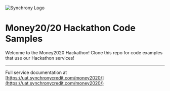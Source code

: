 ![Synchrony  Logo](https://github.com/SYFHackathons/money2020/blob/master/SyfMoney2020Logo.png)

# Money20/20 Hackathon Code Samples

Welcome to the Money2020 Hackathon!  Clone this repo for code examples that use our Hackathon services!

---

Full service documentation at [https://uat.synchronycredit.com/money2020/](https://uat.synchronycredit.com/money2020/)

